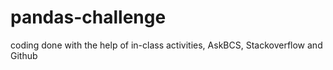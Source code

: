 # pandas-challenge
coding done with the help of in-class activities, AskBCS, Stackoverflow and Github
